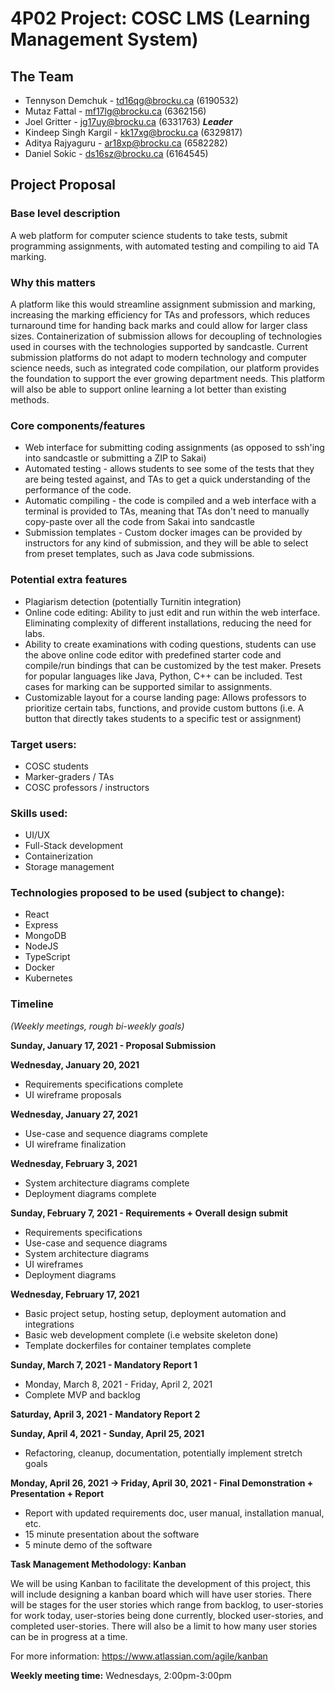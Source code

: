 # 4P02 Project: COSC LMS (Learning Management System)

## The Team

* Tennyson Demchuk - td16qg@brocku.ca (6190532)
* Mutaz Fattal - mf17lg@brocku.ca (6362156)
* Joel Gritter - jg17uy@brocku.ca (6331763) ***Leader***
* Kindeep Singh Kargil - kk17xg@brocku.ca (6329817)
* Aditya Rajyaguru - ar18xp@brocku.ca (6582282)
* Daniel Sokic - ds16sz@brocku.ca (6164545)

## Project Proposal

### Base level description

A web platform for computer science students to take tests, submit programming assignments, with automated testing and compiling to aid TA marking.

### Why this matters

A platform like this would streamline assignment submission and marking, increasing the marking efficiency for TAs and professors, which reduces turnaround time for handing back marks and could allow for larger class sizes. Containerization of submission allows for decoupling of technologies used in courses with the technologies supported by sandcastle. Current submission platforms do not adapt to modern technology and computer science needs, such as integrated code compilation, our platform provides the foundation to support the ever growing department needs. This platform will also be able to support online learning a lot better than existing methods.

### Core components/features

- Web interface for submitting coding assignments (as opposed to ssh'ing into sandcastle or submitting a ZIP to Sakai)
- Automated testing - allows students to see some of the tests that they are being tested against, and TAs to get a quick understanding of the performance of the code.
- Automatic compiling - the code is compiled and a web interface with a terminal is provided to TAs, meaning that TAs don't need to manually copy-paste over all the code from Sakai into sandcastle
- Submission templates - Custom docker images can be provided by instructors for any kind of submission, and they will be able to select from preset templates, such as Java code submissions.

### Potential extra features

- Plagiarism detection (potentially Turnitin integration)
- Online code editing: Ability to just edit and run within the web interface. Eliminating complexity of different installations, reducing the need for labs.
- Ability to create examinations with coding questions, students can use the above online code editor with predefined starter code and compile/run bindings that can be customized by the test maker. Presets for popular languages like Java, Python, C++ can be included. Test cases for marking can be supported similar to assignments.    
- Customizable layout for a course landing page: Allows professors to prioritize certain tabs, functions, and provide custom buttons (i.e. A button that directly takes students to a specific test or assignment) 

### Target users:

- COSC students
- Marker-graders / TAs
- COSC professors / instructors

### Skills used:
- UI/UX
- Full-Stack development
- Containerization
- Storage management

### Technologies proposed to be used (subject to change):
- React
- Express
- MongoDB
- NodeJS
- TypeScript
- Docker
- Kubernetes

### Timeline

_(Weekly meetings, rough bi-weekly goals)_

__Sunday, January 17, 2021 - Proposal Submission__

__Wednesday, January 20, 2021__

- Requirements specifications complete
- UI wireframe proposals

__Wednesday, January 27, 2021__

- Use-case and sequence diagrams complete
- UI wireframe finalization

__Wednesday, February 3, 2021__

- System architecture diagrams complete
- Deployment diagrams complete

__Sunday, February 7, 2021 - Requirements + Overall design submit__

- Requirements specifications
- Use-case and sequence diagrams
- System architecture diagrams
- UI wireframes
- Deployment diagrams

__Wednesday, February 17, 2021__

- Basic project setup, hosting setup, deployment automation and integrations
- Basic web development complete (i.e website skeleton done)
- Template dockerfiles for container templates complete

__Sunday, March 7, 2021 - Mandatory Report 1__

- Monday, March 8, 2021 - Friday, April 2, 2021
- Complete MVP and backlog

__Saturday, April 3, 2021 - Mandatory Report 2__

__Sunday, April 4, 2021 - Sunday, April 25, 2021__
- Refactoring, cleanup, documentation, potentially implement stretch goals

__Monday, April 26, 2021 -> Friday, April 30, 2021 - Final Demonstration + Presentation + Report__
- Report with updated requirements doc, user manual, installation manual, etc.
- 15 minute presentation about the software
- 5 minute demo of the software

__Task Management Methodology: Kanban__

We will be using Kanban to facilitate the development of this project, this will include designing a kanban board which will have user stories. There will be stages for the user stories which range from backlog, to user-stories for work today, user-stories being done currently, blocked user-stories, and completed user-stories. There will also be a limit to how many user stories can be in progress at a time.

For more information: https://www.atlassian.com/agile/kanban

__Weekly meeting time:__ Wednesdays, 2:00pm-3:00pm

